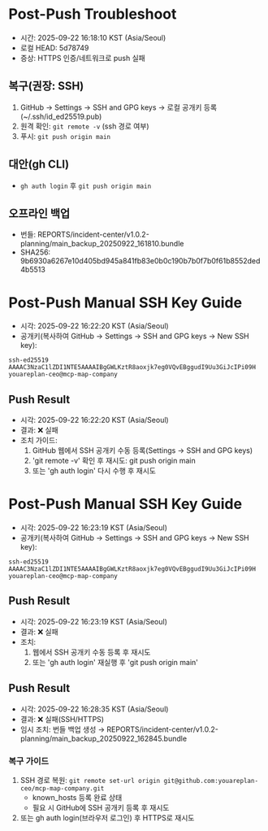 # Post-Push Troubleshoot
- 시간: 2025-09-22 16:18:10 KST (Asia/Seoul)
- 로컬 HEAD: 5d78749
- 증상: HTTPS 인증/네트워크로 push 실패

## 복구(권장: SSH)
1) GitHub → Settings → SSH and GPG keys → 로컬 공개키 등록(~/.ssh/id_ed25519.pub)
2) 원격 확인: `git remote -v` (ssh 경로 여부)
3) 푸시: `git push origin main`

## 대안(gh CLI)
- `gh auth login` 후 `git push origin main`

## 오프라인 백업
- 번들: REPORTS/incident-center/v1.0.2-planning/main_backup_20250922_161810.bundle
- SHA256: 9b6930a6267e10d405bd945a841fb83e0b0c190b7b0f7b0f61b8552ded4b5513
# Post-Push Manual SSH Key Guide
- 시각: 2025-09-22 16:22:20 KST (Asia/Seoul)
- 공개키(복사하여 GitHub → Settings → SSH and GPG keys → New SSH key):
```
ssh-ed25519 AAAAC3NzaC1lZDI1NTE5AAAAIBgGWLKztR8aoxjk7eg0VQvEBggudI9Uu3GiJcIPi09H youareplan-ceo@mcp-map-company
```

## Push Result
- 시각: 2025-09-22 16:22:20 KST (Asia/Seoul)
- 결과: ❌ 실패
- 조치 가이드:
  1) GitHub 웹에서 SSH 공개키 수동 등록(Settings → SSH and GPG keys)
  2) 'git remote -v' 확인 후 재시도: git push origin main
  3) 또는 'gh auth login' 다시 수행 후 재시도
# Post-Push Manual SSH Key Guide
- 시각: 2025-09-22 16:23:19 KST (Asia/Seoul)
- 공개키(복사하여 GitHub → Settings → SSH and GPG keys → New SSH key):
```
ssh-ed25519 AAAAC3NzaC1lZDI1NTE5AAAAIBgGWLKztR8aoxjk7eg0VQvEBggudI9Uu3GiJcIPi09H youareplan-ceo@mcp-map-company
```

## Push Result
- 시각: 2025-09-22 16:23:19 KST (Asia/Seoul)
- 결과: ❌ 실패
- 조치:
  1) 웹에서 SSH 공개키 수동 등록 후 재시도
  2) 또는 'gh auth login' 재실행 후 'git push origin main'

## Push Result
- 시각: 2025-09-22 16:28:35 KST (Asia/Seoul)
- 결과: ❌ 실패(SSH/HTTPS)
- 임시 조치: 번들 백업 생성 → REPORTS/incident-center/v1.0.2-planning/main_backup_20250922_162845.bundle

### 복구 가이드
1) SSH 경로 복원: `git remote set-url origin git@github.com:youareplan-ceo/mcp-map-company.git`
   - known_hosts 등록 완료 상태
   - 필요 시 GitHub에 SSH 공개키 등록 후 재시도
2) 또는 gh auth login(브라우저 로그인) 후 HTTPS로 재시도
